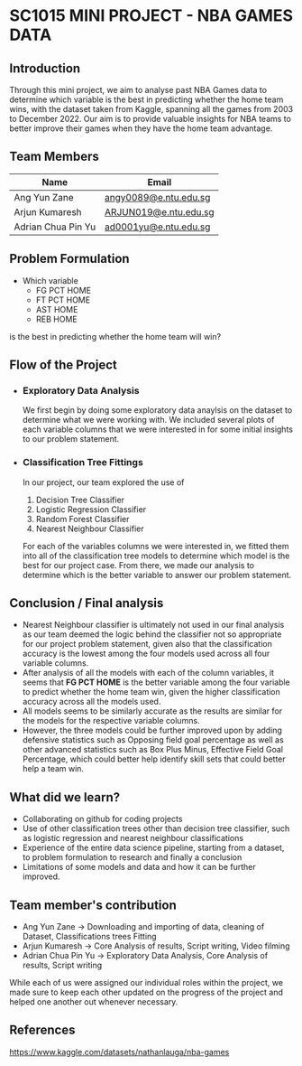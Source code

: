 # SC1015 MINI PROJECT - NBA GAMES DATA

## Introduction
Through this mini project, we aim to analyse past NBA Games data to determine which variable is the best in predicting whether the home team wins, with the dataset taken from Kaggle, spanning all the games from 2003 to December 2022. Our aim is to provide valuable insights for NBA teams to better improve their games when they have the home team advantage. 

## Team Members

|Name               |Email                                                 |
|-------------------|------------------------------------------------------|
|Ang Yun Zane       |[angy0089@e.ntu.edu.sg](mailto:angy0089@e.ntu.edu.sg) |
|Arjun Kumaresh     |[ARJUN019@e.ntu.edu.sg](mailto:ARJUN019@e.ntu.edu.sg) |
|Adrian Chua Pin Yu |[ad0001yu@e.ntu.edu.sg](mailto:ad0001yu@e.ntu.edu.sg) |

## Problem Formulation
 - Which variable 
   - FG PCT HOME
   - FT PCT HOME 
   - AST HOME 
   - REB HOME
 
 is the best in predicting whether the home team will win?
 
 ## Flow of the Project
 
- ### Exploratory Data Analysis
  We first begin by doing some exploratory data anaylsis on the dataset to determine what we were working with. We included several plots of each variable columns that we were interested in for some initial insights to our problem statement.

- ### Classification Tree Fittings
  In our project, our team explored the use of
  1. Decision Tree Classifier
  2. Logistic Regression Classifier
  3. Random Forest Classifier
  4. Nearest Neighbour Classifier

  For each of the variables columns we were interested in, we fitted them into all of the classification tree models to determine which model is the best for our project case. From there, we made our analysis to determine which is the better variable to answer our problem statement.

## Conclusion / Final analysis
- Nearest Neighbour classifier is ultimately not used in our final analysis as our team deemed the logic behind the classifier not so appropriate for our project problem statement, given also that the classification accuracy is the lowest among the four models used across all four variable columns.
- After analysis of all the models with each of the column variables, it seems that **FG PCT HOME** is the better variable among the four variable to predict whether the home team win, given the higher classification accuracy across all the models used. 
- All models seems to be similarly accurate as the results are similar for the models for the respective variable columns.
- However, the three models could be further improved upon by adding defensive statistics such as Opposing field goal percentage as well as other advanced statistics such as Box Plus Minus, Effective Field Goal Percentage, which could better help identify skill sets that could better help a team win.

## What did we learn?
- Collaborating on github for coding projects
- Use of other classification trees other than decision tree classifier, such as logistic regression and nearest neighbour classifications
- Experience of the entire data science pipeline, starting from a dataset, to problem formulation to research and finally a conclusion
- Limitations of some models and data and how it can be further improved.

## Team member's contribution

- Ang Yun Zane -> Downloading and importing of data, cleaning of Dataset, Classifications trees Fitting
- Arjun Kumaresh -> Core Analysis of results, Script writing, Video filming
- Adrian Chua Pin Yu -> Exploratory Data Analysis, Core Analysis of results, Script writing

While each of us were assigned our individual roles within the project, we made sure to keep each other updated on the progress of the project and helped one another out whenever necessary.


## References 
https://www.kaggle.com/datasets/nathanlauga/nba-games
